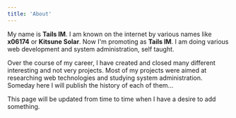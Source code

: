 ```yaml
---
title: 'About'
---
```


My name is **Tails IM**. I am known on the internet by various names like **x06174** or **Kitsune Solar**. Now I'm promoting as **Tails IM**. I am doing various web development and system administration, self taught.

Over the course of my career, I have created and closed many different interesting and not very projects. Most of my projects were aimed at researching web technologies and studying system administration. Someday here I will publish the history of each of them...

This page will be updated from time to time when I have a desire to add something.
